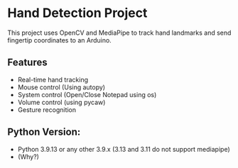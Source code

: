 # Hand Detection Project

This project uses OpenCV and MediaPipe to track hand landmarks and send fingertip coordinates to an Arduino.

## Features
- Real-time hand tracking
- Mouse control (Using autopy)
- System control (Open/Close Notepad using os)
- Volume control (using pycaw)
- Gesture recognition
 
## Python Version:
- Python 3.9.13 or any other 3.9.x (3.13 and 3.11 do not support mediapipe)
- (Why?)